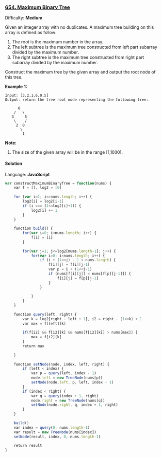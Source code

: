 ### [654\. Maximum Binary Tree](https://leetcode.com/problems/maximum-binary-tree/)

Difficulty: **Medium**


Given an integer array with no duplicates. A maximum tree building on this array is defined as follow:

1.  The root is the maximum number in the array.
2.  The left subtree is the maximum tree constructed from left part subarray divided by the maximum number.
3.  The right subtree is the maximum tree constructed from right part subarray divided by the maximum number.

Construct the maximum tree by the given array and output the root node of this tree.

**Example 1:**  

```
Input: [3,2,1,6,0,5]
Output: return the tree root node representing the following tree:

      6
    /   \
   3     5
    \    / 
     2  0   
       \
        1
```

**Note:**  

1.  The size of the given array will be in the range [1,1000].


#### Solution

Language: **JavaScript**

```javascript
var constructMaximumBinaryTree = function(nums) {
    var f = [], log2 = [0]
    
    for (var i=1; i<=nums.length; i++) {
        log2[i] = log2[i-1]
        if (i === (1<<log2[i]+1)) {
            log2[i] += 1
        }
    }
    
    function build() {
        for(var i=0; i<nums.length; i++) {
            f[i] = [i]
        }
        
        for(var j=1; j<=log2[nums.length-1]; j++) {
            for(var i=0; i<nums.length; i++) {
                if (i + (1<<j) - 1 < nums.length) {
                    f[i][j] = f[i][j-1]
                    var p = i + (1<<j-1)
                    if (nums[f[i][j]] < nums[f[p][j-1]]) {
                        f[i][j] = f[p][j-1]
                    }
                }
                
            }
        }
    }
    
    function query(left, right) {
        var k = log2[right - left + 1], i2 = right - (1<<k) + 1
        var max = f[left][k]
        
        if(f[i2] && f[i2][k] && nums[f[i2][k]] > nums[max]) {
            max = f[i2][k]
        }
        return max
        
    }
    
    function setNode(node, index, left, right) {
        if (left < index) {
            var p = query(left, index - 1)
            node.left = new TreeNode(nums[p])
            setNode(node.left, p, left, index - 1)
        }
        if (index < right) {
            var q = query(index + 1, right)
            node.right = new TreeNode(nums[q])
            setNode(node.right, q, index + 1, right)
        }
    }
    
    build()
    var index = query(0, nums.length-1)
    var result = new TreeNode(nums[index])
    setNode(result, index, 0, nums.length-1)
    
    return result
}
```